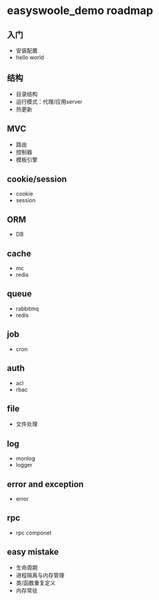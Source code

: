 # easyswoole_demo roadmap

入门
-----
* 安装配置
* hello world

结构
----
* 目录结构
* 运行模式：代理/应用server
* 热更新


MVC
----
* 路由
* 控制器
* 模板引擎

cookie/session
----
* cookie
* session

ORM
----
* DB

cache
----
* mc
* redis

queue
----
* rabbitmq
* redis

job
----
* cron

auth
----
* acl
* rbac

file
----
* 文件处理

log
----
* monlog
* logger

error and exception
----
* error

rpc
----
* rpc componet

easy mistake
----
* 生命周期
* 进程隔离与内存管理
* 类/函数重复定义
* 内存常驻


